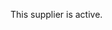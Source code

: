 <!---
title: Active Supplier Module
icon: logisticspipes:module_active_supplier
--->
This supplier is active.
